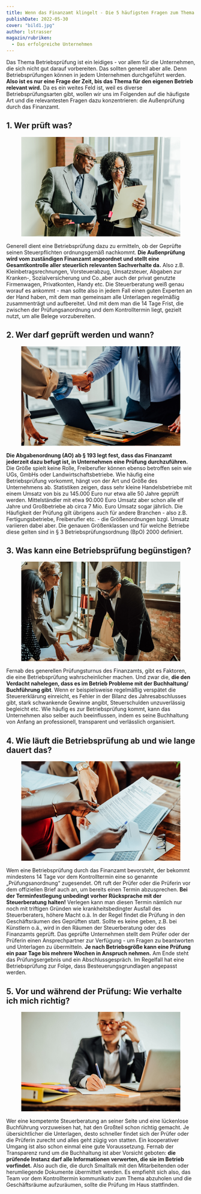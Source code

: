 ```yaml
---
title: Wenn das Finanzamt klingelt - Die 5 häufigsten Fragen zum Thema Betriebsprüfung
publishDate: 2022-05-30
cover: "bild1.jpg"
author: lstrasser
magazin/rubriken:
  - Das erfolgreiche Unternehmen
---
```


Das Thema Betriebsprüfung ist ein leidiges - vor allem für die Unternehmen, die sich nicht gut darauf vorbereiten. Das
sollten generell aber alle. Denn Betriebsprüfungen können in jedem Unternehmen durchgeführt werden. **Also ist es nur eine
Frage der Zeit, bis das Thema für den eigenen Betrieb relevant wird.** Da es ein weites Feld ist, weil es diverse
Betriebsprüfungsarten gibt, wollen wir uns im Folgenden auf die häufigste Art und die relevantesten Fragen dazu
konzentrieren: die Außenprüfung durch das Finanzamt.

## 1. Wer prüft was?

<figure caption="" class="float right width-50pc">
<img src="bild2.jpg" />
</figure>

Generell dient eine Betriebsprüfung dazu zu ermitteln, ob der Geprüfte seinen Steuerpflichten ordnungsgemäß nachkommt.
**Die Außenprüfung wird vom zuständigen Finanzamt angeordnet und stellt eine Gesamtkontrolle aller steuerlich relevanten
Sachverhalte da.** Also z.B. Kleinbetragsrechnungen, Vorsteuerabzug, Umsatzsteuer, Abgaben zur Kranken-,
Sozialversicherung und Co.,aber auch der privat genutzte Firmenwagen, Privatkonten, Handy etc. Die Steuerberatung weiß
genau worauf es ankommt - man sollte also in jedem Fall einen guten Experten an der Hand haben, mit dem man gemeinsam
alle Unterlagen regelmäßig zusammenträgt und aufbereitet. Und mit dem man die 14 Tage Frist, die zwischen der
Prüfungsanordnung und dem Kontrolltermin liegt, gezielt nutzt, um alle Belege vorzubereiten.

## 2. Wer darf geprüft werden und wann?

<figure caption="" class="float left width-50pc">
<img src="bild3.jpg" />
</figure>

**Die Abgabenordnung (AO) ab § 193 legt fest, dass das Finanzamt jederzeit dazu befugt ist, in Unternehmen eine Prüfung
durchzuführen.** Die Größe spielt keine Rolle, Freiberufler können ebenso betroffen sein wie UGs, GmbHs oder
Landwirtschaftsbetriebe. Wie häufig eine Betriebsprüfung vorkommt, hängt von der Art und Größe des Unternehmens ab.
Statistiken zeigen, dass sehr kleine Handelsbetriebe mit einem Umsatz von bis zu 145.000 Euro nur etwa alle 50 Jahre
geprüft werden. Mittelständler mit etwa 90.000 Euro Umsatz aber schon alle elf Jahre und Großbetriebe ab circa 7 Mio.
Euro Umsatz sogar jährlich. Die Häufigkeit der Prüfung gilt übrigens auch für andere Branchen - also z.B.
Fertigungsbetriebe, Freiberufler etc. - die Größenordnungen bzgl. Umsatz variieren dabei aber. Die genauen Größenklassen
und für welche Betriebe diese gelten sind in § 3 Betriebsprüfungsordnung (BpO) 2000 definiert.

## 3. Was kann eine Betriebsprüfung begünstigen?

<figure caption="" class="float right width-50pc">
<img src="bild4.jpg" />
</figure>

Fernab des generellen Prüfungsturnus des Finanzamts, gibt es Faktoren, die eine Betriebsprüfung wahrscheinlicher machen.
Und zwar die, **die den Verdacht nahelegen, dass es im Betrieb Probleme mit der Buchhaltung/ Buchführung gibt**. Wenn er
beispielsweise regelmäßig verspätet die Steuererklärung einreicht, es Fehler in der Bilanz des Jahresabschlusses gibt,
stark schwankende Gewinne angibt, Steuerschulden unzuverlässig begleicht etc. Wie häufig es zur Betriebsprüfung kommt,
kann das Unternehmen also selber auch beeinflussen, indem es seine Buchhaltung von Anfang an professionell, transparent
und verlässlich organisiert.

## 4. Wie läuft die Betriebsprüfung ab und wie lange dauert das?

<figure caption="" class="float left width-50pc">
<img src="bild5.jpg" />
</figure>

Wem eine Betriebsprüfung durch das Finanzamt bevorsteht, der bekommt mindestens 14 Tage vor dem Kontrolltermin eine so
genannte „Prüfungsanordnung“ zugesendet. Oft ruft der Prüfer oder die Prüferin vor dem offiziellen Brief auch an, um
bereits einen Termin abzusprechen. **Bei der Terminfestlegung unbedingt vorher Rücksprache mit der Steuerberatung halten!**
Verlegen kann man diesen Termin nämlich nur noch mit triftigen Gründen wie krankheitsbedingter Ausfall des
Steuerberaters, höhere Macht o.ä. In der Regel findet die Prüfung in den Geschäftsräumen des Geprüften statt. Sollte es
keine geben, z.B. bei Künstlern o.ä., wird in den Räumen der Steuerberatung oder des Finanzamts geprüft. Das geprüfte
Unternehmen stellt dem Prüfer oder der Prüferin einen Ansprechpartner zur Verfügung - um Fragen zu beantworten und
Unterlagen zu übermitteln. **Je nach Betriebsgröße kann eine Prüfung ein paar Tage bis mehrere Wochen in Anspruch nehmen.**
Am Ende steht das Prüfungsergebnis und ein Abschlussgespräch. Im Regelfall hat eine Betriebsprüfung zur Folge, dass
Besteuerungsgrundlagen angepasst werden.

## 5. Vor und während der Prüfung: Wie verhalte ich mich richtig?

<figure caption="" class="float right width-50pc">
<img src="bild6.jpg" />
</figure>

Wer eine kompetente Steuerberatung an seiner Seite und eine lückenlose Buchführung vorzuweisen hat, hat den Großteil
schon richtig gemacht. Je übersichtlicher die Unterlagen, desto schneller findet sich der Prüfer oder die Prüferin
zurecht und alles geht zügig von statten. Ein kooperativer Umgang ist also schon einmal eine gute Voraussetzung. Fernab
der Transparenz rund um die Buchhaltung ist aber Vorsicht geboten: **die prüfende Instanz darf alle Informationen
verwerten, die sie im Betrieb vorfindet.** Also auch die, die durch Smalltalk mit den Mitarbeitenden oder herumliegende
Dokumente übermittelt werden. Es empfiehlt sich also, das Team vor dem Kontrolltermin kommunikativ zum Thema abzuholen
und die Geschäftsräume aufzuräumen, sollte die Prüfung im Haus stattfinden.
